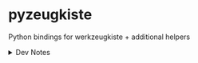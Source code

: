 # pyzeugkiste
Python bindings for werkzeugkiste + additional helpers



<details>
<summary>Dev Notes</summary>
* `pytest --cov-config=.coveragerc tests/ --cov=pyzeugkiste --cov-report term-missing`
</details>
